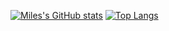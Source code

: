 [![Miles's GitHub stats](https://github-readme-stats.vercel.app/api?username=1-61Kilometers)](https://github.com/1-61Kilometers/github-readme-stats)
[![Top Langs](https://github-readme-stats.vercel.app/api/top-langs/?username=1-61Kilometers&layout=compact)](https://github.com/1-61Kilometers/github-readme-stats)
